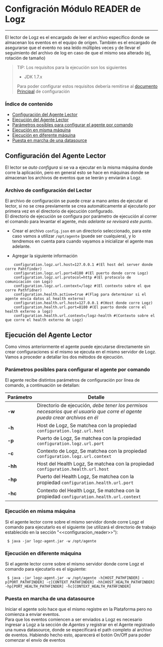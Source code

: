 # Configración Módulo READER de Logz
--------------------------------------------

El lector de Logz es el encargado de leer el archivo específico donde se almacenan los eventos en el equipo de orígen. También es el encargado de asegurarse que el evento no sea leído múltiples veces y de llevar el seguimiento del archivo de log en caso de que el mismo sea alterado (ej, rotación de tamaño)

>TIP: Los requisitos para la ejecución son los siguientes<br>
>
>* JDK 1.7.x
>
>Para poder configurar estos requisitos debería remitirse al [documento Principal](./Instalación_de_entorno#instalacion) de configuración


### Índice de contenido

- [Configuración del Agente Lector](#configuracion_reader)
- [Ejecución del Agente Lector](#configuracion_app)
 - [Parámetros posibles para configurar el agente por comando](#params)
 - [Ejecución en misma máquina](#ejecucion_misma)
 - [Ejecución en diferente máquina](#ejecucion_diferente)
 - [Puesta en marcha de una datasource](#ejecucion_gral)


<a name="configuracion_reader"></a>
## Configuración del Agente Lector

El lector se *auto configura* si se va a ejecutar en la misma máquina donde corre la aplicación, pero en general esto se hace en máquinas donde se almacenan los archivos de eventos que se leerán y enviarán a Logz.

### Archivo de configuración del Lector

El archivo de configuración se puede crear a mano antes de ejecutar el lector, si no se crea previamente se crea automáticamente al ejecutarlo por primera vez en el directorio de ejecución configurado. <br>
El directorio de ejecución se configura por parámetro de ejecución al correr el comando para levantar el agente, _más adelante se revisará este punto_.

 * Crear el archivo `config.json` en un directorio seleccionado, para este caso vamos a utilizar `/opt/agente` (puede ser cualquiera), y lo tendremos en cuenta para cuando vayamos a inicializar el agente mas adelante.

 * Agregar la siguiente información
 
```
	configuration.logz.url.host=127.0.0.1 #(El host del server donde corre Pahtfinder)
	configuration.logz.url.port=8180 #(El puerto donde corre Logz)
	configuration.logz.url.protocol=http #(El protocolo de comunicación con Logz)
	configuration.logz.url.context=/logz #(El contexto sobre el que corre Pathfidner)
	configuration.health.active=true #(Flag para determinar si el agente envía datos al health externo)
	configuration.health.url.host=127.0.0.1 #(Host donde corre Logz)
	configuration.health.url.port=8180 #(El puerto donde corre el health externo a logz)
	configuration.health.url.context=/logz-health #(Contexto sobre el que corre el health externo de Logz)
```

<a name="configuracion_app"></a>
## Ejecución del Agente Lector
Como vimos anteriormente el agente puede ejecutarse directamente sin crear configuraciones si el mismo se ejecuta en el mismo servidor de Logz. Vamos a proceder a detallar los dos métodos de ejecución.

<a name="params"></a>
### Parámetros posibles para configurar el agente por comando

El agente recibe distintos parámetros de configuración por línea de comando, a continuación se detallan:

|Parámetro|Detalle|
|--------|--------|
|**-w**|Directorio de ejecución, *debe tener los permisos necesarios que el usuario que corre el agente pueda crear archivos en él*|
|**-h**|Host de Logz, Se matchea con la propiedad `configuration.logz.url.host`|
|**-p**|Puerto de Logz, Se matchea con la propiedad `configuration.logz.url.port`|
|**-c**|Contexto de Logz, Se matchea con la propiedad `configuration.logz.url.context`|
|**-hh**|Host del Health Logz, Se matchea con la propiedad `configuration.health.url.host`|
|**-hp**|Puerto del Health Logz, Se matchea con la propiedad `configuration.health.url.port`|
|**-hc**|Contexto del Health Logz, Se matchea con la propiedad `configuration.health.url.context`|

<a name="ejecucion_misma"></a>
### Ejecución en misma máquina
Si el agente lector corre sobre el mismo servidor donde corre Logz el comando para ejecutarlo es el siguiente (se utilizará el directorio de trabajo establecido en la sección "<<configuracion_reader>>"):

``` 
 $ java -jar logz-agent.jar -w /opt/agente 
```

<a name="ejecucion_diferente"></a>
### Ejecución en diferente máquina
Si el agente lector corre sobre el mismo servidor donde corre Logz el comando para ejecutarlo es el siguiente:

```
 $ java -jar logz-agent.jar -w /opt/agente -h[HOST_PATHFINDER] -p[PORT_PATHFINDER] -c[CONTEXT_PATHFINDER] -hh[HOST_HEALTH_PATHFINDER] -hp[PORT_HEALTH_PATHFINDER] -hc[CONTEXT_HEALTH_PATHFINDER]
```

<a name="ejecucion_gral"></a>
### Puesta en marcha de una datasource
Iniciar el agente solo hace que el mismo registre en la Plataforma pero no comienza a enviar eventos. <br>
Para que los eventos comiencen a ser enviados a Logz es necesario ingresar a Logz a la sección de *Agentes* y registrar en el Agente registrado una nueva datasource, donde se especificará el path completo al archivo de eventos. Habiendo hecho esto, aparecerá el botón On/Off para poder comenzar el envío de eventos
